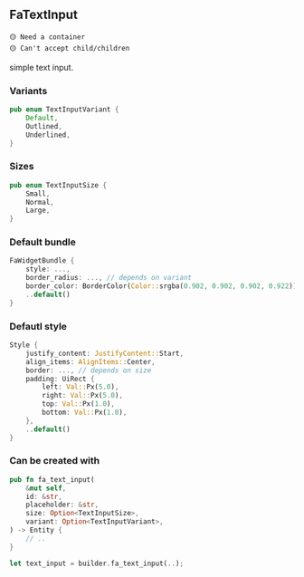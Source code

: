 ## FaTextInput
```
🟡 Need a container
🟡 Can't accept child/children
```

simple text input.

### Variants
```rust
pub enum TextInputVariant {
    Default,
    Outlined,
    Underlined,
}
```
### Sizes
```rust
pub enum TextInputSize {
    Small,
    Normal,
    Large,
}
```
### Default bundle
```rust
FaWidgetBundle {
    style: ...,
    border_radius: ..., // depends on variant
    border_color: BorderColor(Color::srgba(0.902, 0.902, 0.902, 0.922)),
    ..default()
}
```
### Defautl style
```rust
Style {
    justify_content: JustifyContent::Start,
    align_items: AlignItems::Center,
    border: ..., // depends on size
    padding: UiRect {
        left: Val::Px(5.0),
        right: Val::Px(5.0),
        top: Val::Px(1.0),
        bottom: Val::Px(1.0),
    },
    ..default()
}
```
### Can be created with
```rust
pub fn fa_text_input(
    &mut self,
    id: &str,
    placeholder: &str,
    size: Option<TextInputSize>,
    variant: Option<TextInputVariant>,
) -> Entity {
    // ..
}

let text_input = builder.fa_text_input(..);
```
